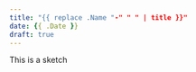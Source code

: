 ```yaml
---
title: "{{ replace .Name "-" " " | title }}"
date: {{ .Date }}
draft: true
---
```


This is a sketch